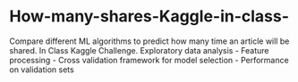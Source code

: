 # How-many-shares-Kaggle-in-class-
Compare different ML algorithms to predict how many time an article will be shared.
In Class Kaggle Challenge. 
Exploratory data analysis - Feature processing - Cross validation framework for model selection - Performance on validation sets
